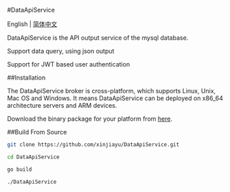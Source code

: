 #DataApiService

English | [简体中文](./README-CN.md)


DataApiService is the API output service of the mysql database.

Support data query, using json output

Support for JWT based user authentication

##Installation

The DataApiService broker is cross-platform, which supports Linux, Unix, Mac OS and Windows. It means DataApiService can be deployed on x86_64 architecture servers and ARM devices.

Download the binary package for your platform from [here](https://emqx.io/downloads).



##Build From Source

```bash
git clone https://github.com/xinjiayu/DataApiService.git

cd DataApiService

go build

./DataApiService

```

